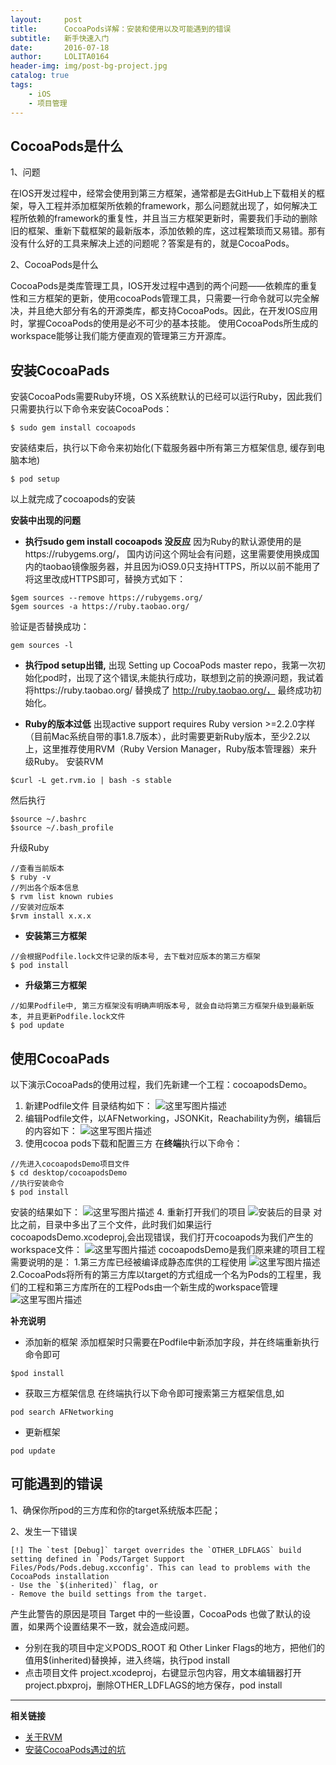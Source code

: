 ```yaml
---
layout:     post
title:      CocoaPods详解：安装和使用以及可能遇到的错误
subtitle:   新手快速入门
date:       2016-07-18
author:     LOLITA0164
header-img: img/post-bg-project.jpg
catalog: true
tags:
    - iOS
    - 项目管理
---
```


## CocoaPods是什么

 1、问题
 
 在IOS开发过程中，经常会使用到第三方框架，通常都是去GitHub上下载相关的框架，导入工程并添加框架所依赖的framework，那么问题就出现了，如何解决工程所依赖的framework的重复性，并且当三方框架更新时，需要我们手动的删除旧的框架、重新下载框架的最新版本，添加依赖的库，这过程繁琐而又易错。那有没有什么好的工具来解决上述的问题呢？答案是有的，就是CocoaPods。
 
 2、CocoaPods是什么

 CocoaPods是类库管理工具，IOS开发过程中遇到的两个问题——依赖库的重复性和三方框架的更新，使用cocoaPods管理工具，只需要一行命令就可以完全解决，并且绝大部分有名的开源类库，都支持CocoaPods。因此，在开发IOS应用时，掌握CocoaPods的使用是必不可少的基本技能。
使用CocoaPods所生成的workspace能够让我们能方便直观的管理第三方开源库。

## 安装CocoaPads

安装CocoaPods需要Ruby环境，OS X系统默认的已经可以运行Ruby，因此我们只需要执行以下命令来安装CocoaPods：

```
$ sudo gem install cocoapods
```

安装结束后，执行以下命令来初始化(下载服务器中所有第三方框架信息, 缓存到电脑本地)

```
$ pod setup
```

以上就完成了cocoapods的安装
 
**安装中出现的问题**

-  **执行sudo gem install cocoapods  没反应**
因为Ruby的默认源使用的是https://rubygems.org/， 国内访问这个网址会有问题，这里需要使用换成国内的taobao镜像服务器，并且因为iOS9.0只支持HTTPS，所以以前不能用了将这里改成HTTPS即可，替换方式如下：

```
$gem sources --remove https://rubygems.org/
$gem sources -a https://ruby.taobao.org/
```

验证是否替换成功：

```
gem sources -l
```

- **执行pod setup出错,**
出现 Setting up CocoaPods master repo，我第一次初始化pod时，出现了这个错误,未能执行成功，联想到之前的换源问题，我试着将https://ruby.taobao.org/ 替换成了 http://ruby.taobao.org/， 最终成功初始化。
 
- **Ruby的版本过低**
出现active support requires Ruby version >=2.2.0字样（目前Mac系统自带的事1.8.7版本），此时需要更新Ruby版本，至少2.2以上，这里推荐使用RVM（Ruby Version Manager，Ruby版本管理器）来升级Ruby。
安装RVM
```
$curl -L get.rvm.io | bash -s stable
```
然后执行
```
$source ~/.bashrc
$source ~/.bash_profile
```
升级Ruby
```
//查看当前版本
$ ruby -v  
//列出各个版本信息
$ rvm list known rubies 
//安装对应版本
$rvm install x.x.x
```

- **安装第三方框架**
```
//会根据Podfile.lock文件记录的版本号, 去下载对应版本的第三方框架
$ pod install
```

- **升级第三方框架**
```
//如果Podfile中, 第三方框架没有明确声明版本号, 就会自动将第三方框架升级到最新版本, 并且更新Podfile.lock文件 
$ pod update
```

## 使用CocoaPads
以下演示CocoaPads的使用过程，我们先新建一个工程：cocoapodsDemo。
1. 新建Podfile文件 
目录结构如下：
![这里写图片描述](https://ws2.sinaimg.cn/large/006tNbRwgy1fwi8hacmc2j30ku0bqwfe.jpg)
2. 编辑Podfile文件，以AFNetworking，JSONKit，Reachability为例，编辑后的内容如下：
![这里写图片描述](https://ws3.sinaimg.cn/large/006tNbRwgy1fwi8hqr7j0j30dw05kwfa.jpg)
3. 使用cocoa pods下载和配置三方
在**终端**执行以下命令：
```
//先进入cocoapodsDemo项目文件
$ cd desktop/cocoapodsDemo
//执行安装命令
$ pod install
```
安装的结果如下：
![这里写图片描述](https://ws4.sinaimg.cn/large/006tNbRwgy1fwi8idtefmj30v80aitba.jpg)
 4. 重新打开我们的项目
![安装后的目录](https://ws4.sinaimg.cn/large/006tNbRwgy1fwi8inkcwtj30z60dydhp.jpg)
对比之前，目录中多出了三个文件，此时我们如果运行cocoapodsDemo.xcodeproj,会出现错误，我们打开cocoapods为我们产生的workspace文件：
![这里写图片描述](https://ws1.sinaimg.cn/large/006tNbRwgy1fwi8j0r17hj309q0ammxs.jpg)
cocoapodsDemo是我们原来建的项目工程
需要说明的是：
1.第三方库已经被编译成静态库供的工程使用
![这里写图片描述](https://ws4.sinaimg.cn/large/006tNbRwgy1fwi8jc1me3j31k207a75q.jpg)
2.CocoaPods将所有的第三方库以target的方式组成一个名为Pods的工程里，我们的工程和第三方库所在的工程Pods由一个新生成的workspace管理
![这里写图片描述](https://ws1.sinaimg.cn/large/006tNbRwgy1fwi8jiurmyj30em05smxh.jpg)

**补充说明**

- 添加新的框架
添加框架时只需要在Podfile中新添加字段，并在终端重新执行命令即可
```
$pod install
```
- 获取三方框架信息
在终端执行以下命令即可搜索第三方框架信息,如
```
pod search AFNetworking
```
- 更新框架
```
pod update
```


## 可能遇到的错误

1、确保你所pod的三方库和你的target系统版本匹配；

2、发生一下错误
```
[!] The `test [Debug]` target overrides the `OTHER_LDFLAGS` build setting defined in `Pods/Target Support Files/Pods/Pods.debug.xcconfig'. This can lead to problems with the CocoaPods installation
- Use the `$(inherited)` flag, or
- Remove the build settings from the target.
```

产生此警告的原因是项目 Target 中的一些设置，CocoaPods 也做了默认的设置，如果两个设置结果不一致，就会造成问题。

- 分别在我的项目中定义PODS_ROOT 和 Other Linker Flags的地方，把他们的值用$(inherited)替换掉，进入终端，执行pod install
- 点击项目文件 project.xcodeproj，右键显示包内容，用文本编辑器打开project.pbxproj，删除OTHER_LDFLAGS的地方保存，pod install


----------


**相关链接**

- [关于RVM](http://ruby-china.org/wiki/rvm-guide)
- [安装CocoaPods遇过的坑](http://www.th7.cn/Program/Ruby/201609/966343.shtml)
